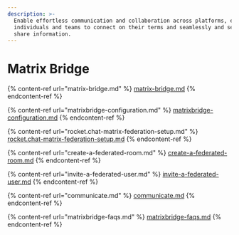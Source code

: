 ```yaml
---
description: >-
  Enable effortless communication and collaboration across platforms, empowering
  individuals and teams to connect on their terms and seamlessly and securely
  share information.
---
```


# Matrix Bridge

{% content-ref url="matrix-bridge.md" %}
[matrix-bridge.md](matrix-bridge.md)
{% endcontent-ref %}

{% content-ref url="matrixbridge-configuration.md" %}
[matrixbridge-configuration.md](matrixbridge-configuration.md)
{% endcontent-ref %}

{% content-ref url="rocket.chat-matrix-federation-setup.md" %}
[rocket.chat-matrix-federation-setup.md](rocket.chat-matrix-federation-setup.md)
{% endcontent-ref %}

{% content-ref url="create-a-federated-room.md" %}
[create-a-federated-room.md](create-a-federated-room.md)
{% endcontent-ref %}

{% content-ref url="invite-a-federated-user.md" %}
[invite-a-federated-user.md](invite-a-federated-user.md)
{% endcontent-ref %}

{% content-ref url="communicate.md" %}
[communicate.md](communicate.md)
{% endcontent-ref %}

{% content-ref url="matrixbridge-faqs.md" %}
[matrixbridge-faqs.md](matrixbridge-faqs.md)
{% endcontent-ref %}
